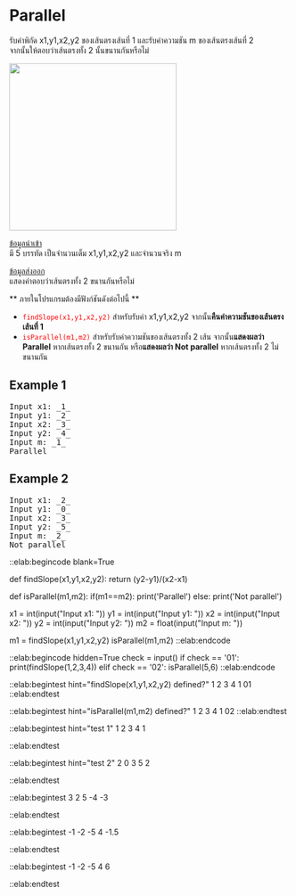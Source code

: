 # Parallel  
 
รับค่าพิกัด x1,y1,x2,y2 ของเส้นตรงเส้นที่ 1 และรับค่าความชัน m ของเส้นตรงเส้นที่ 2  
จากนั้นให้ตอบว่าเส้นตรงทั้ง 2 นั้นขนานกันหรือไม่

<img style="width:300px; " src="https://cdn.discordapp.com/attachments/1005665610614714380/1005665652134121655/image0.jpg">

<u>ข้อมูลนำเข้า</u>  
มี 5 บรรทัด เป็นจำนวนเต็ม x1,y1,x2,y2 และจำนวนจริง m

<u>ข้อมูลส่งออก</u>  
แสดงคำตอบว่าเส้นตรงทั้ง 2 ขนานกันหรือไม่

** ภายในโปรแกรมต้องมีฟังก์ชันดังต่อไปนี้ **

* <span style="color:red;"> `findSlope(x1,y1,x2,y2)` </span> สำหรับรับค่า x1,y1,x2,y2 จากนั้น**คืนค่าความชันของเส้นตรงเส้นที่ 1**
* <span style="color:red;"> `isParallel(m1,m2)` </span> สำหรับรับค่าความชันของเส้นตรงทั้ง 2 เส้น จากนั้น**แสดงผลว่า Parallel** หากเส้นตรงทั้ง 2 ขนานกัน หรือ**แสดงผลว่า Not parallel** หากเส้นตรงทั้ง 2 ไม่ขนานกัน

Example 1
---------
<pre class="output">
Input x1: _1_
Input y1: _2_
Input x2: _3_
Input y2: _4_
Input m: _1_
Parallel
</pre>

Example 2
---------
<pre class="output">
Input x1: _2_
Input y1: _0_
Input x2: _3_
Input y2: _5_
Input m: _2_
Not parallel
</pre>


::elab:begincode blank=True

def findSlope(x1,y1,x2,y2):
    return (y2-y1)/(x2-x1)

def isParallel(m1,m2):
    if(m1==m2):
        print('Parallel')
    else:
        print('Not parallel')

x1 = int(input("Input x1: "))
y1 = int(input("Input y1: "))
x2 = int(input("Input x2: "))
y2 = int(input("Input y2: "))
m2 = float(input("Input m: "))

m1 = findSlope(x1,y1,x2,y2)
isParallel(m1,m2)
::elab:endcode

::elab:begincode hidden=True
check = input()
if check == '01':
    print(findSlope(1,2,3,4))
elif check == '02':
    isParallel(5,6)
::elab:endcode

::elab:begintest hint="findSlope(x1,y1,x2,y2) defined?"
1
2
3
4
1
01
::elab:endtest

::elab:begintest hint="isParallel(m1,m2) defined?"
1
2
3
4
1
02
::elab:endtest

::elab:begintest hint="test 1"
1
2
3
4
1

::elab:endtest

::elab:begintest hint="test 2"
2
0
3
5
2

::elab:endtest

::elab:begintest
3
2
5
-4
-3

::elab:endtest

::elab:begintest
-1
-2
-5
4
-1.5

::elab:endtest

::elab:begintest
-1
-2
-5
4
6

::elab:endtest